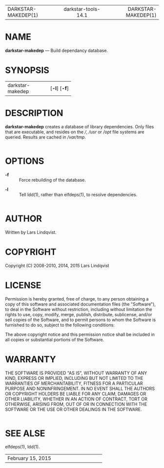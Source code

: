 <html>
<head>
<meta http-equiv="Content-Type" content="text/html; charset=utf-8">
<meta name="resource-type" content="document">
<title>
DARKSTAR-MAKEDEP(1)</title>
</head>
<body>
<div class="mandoc">
<table summary="Document Header" class="head" width="100%">
<col width="30%">
<col width="30%">
<col width="30%">
<tbody>
<tr>
<td class="head-ltitle">
DARKSTAR-MAKEDEP(1)</td>
<td class="head-vol" align="center">
darkstar-tools-14.1</td>
<td class="head-rtitle" align="right">
DARKSTAR-MAKEDEP(1)</td>
</tr>
</tbody>
</table>
<div class="section">
<h1 id="x4e414d45">NAME</h1> <b class="name">darkstar-makedep</b> &#8212; <span class="desc">Build dependancy database.</span></div>
<div class="section">
<h1 id="x53594e4f50534953">SYNOPSIS</h1><table class="synopsis">
<col style="width: 16.00ex;">
<col>
<tbody>
<tr>
<td>
darkstar-makedep</td>
<td>
&#91;<span class="opt"><b class="flag">&#45;l</b></span>&#93; &#91;<span class="opt"><b class="flag">&#45;f</b></span>&#93;</td>
</tr>
</tbody>
</table>
</div>
<div class="section">
<h1 id="x4445534352495054494f4e">DESCRIPTION</h1> <b class="name">darkstar-makedep</b> creates a database of library dependencies. Only files that are executable, and resides on the <i class="file">/</i>, <i class="file">/usr</i> or <i class="file">/opt</i> file systems are queried. Results are cached in <i class="file">/var/tmp</i>.<div style="height: 1.00em;">
&#160;</div>
</div>
<div class="section">
<h1 id="x4f5054494f4e53">OPTIONS</h1><dl style="margin-top: 0.00em;margin-bottom: 0.00em;" class="list list-tag">
<dt class="list-tag" style="margin-top: 1.00em;">
<b class="flag">&#45;f</b></dt>
<dd class="list-tag" style="margin-left: 6.00ex;">
Force rebuilding of the database.</dd>
<dt class="list-tag" style="margin-top: 1.00em;">
<b class="flag">&#45;l</b></dt>
<dd class="list-tag" style="margin-left: 6.00ex;">
Tell <a class="link-man">ldd(1)</a>, rather than <a class="link-man">elfdeps(1)</a>, to resolve dependencies.<div style="height: 1.00em;">
&#160;</div>
</dd>
</dl>
</div>
<div class="section">
<h1 id="x415554484f52">AUTHOR</h1> Written by Lars Lindqvist.</div>
<div class="section">
<h1 id="x434f50595249474854">COPYRIGHT</h1> Copyright (C) 2008-2010, 2014, 2015 Lars Lindqvist</div>
<div class="section">
<h1 id="x4c4943454e5345">LICENSE</h1> Permission is hereby granted, free of charge, to any person obtaining a copy of this software and associated documentation files (the &quot;Software&quot;), to deal in the Software without restriction, including without limitation the rights to use, copy, modify, merge, publish, distribute, sublicense, and/or sell copies of the Software, and to permit persons to whom the Software is furnished to do so, subject to the following conditions:<div style="height: 1.00em;">
&#160;</div>
The above copyright notice and this permission notice shall be included in all copies or substantial portions of the Software.</div>
<div class="section">
<h1 id="x57415252414e5459">WARRANTY</h1> THE SOFTWARE IS PROVIDED &quot;AS IS&quot;, WITHOUT WARRANTY OF ANY KIND, EXPRESS OR IMPLIED, INCLUDING BUT NOT LIMITED TO THE WARRANTIES OF MERCHANTABILITY, FITNESS FOR A PARTICULAR PURPOSE AND NONINFRINGEMENT. IN NO EVENT SHALL THE AUTHORS OR COPYRIGHT HOLDERS BE LIABLE FOR ANY CLAIM, DAMAGES OR OTHER LIABILITY, WHETHER IN AN ACTION OF CONTRACT, TORT OR OTHERWISE, ARISING FROM, OUT OF OR IN CONNECTION WITH THE SOFTWARE OR THE USE OR OTHER DEALINGS IN THE SOFTWARE.<div style="height: 1.00em;">
&#160;</div>
</div>
<div class="section">
<h1 id="x53454520414c5345">SEE ALSE</h1> <a class="link-man">elfdeps(1)</a>, <a class="link-man">ldd(1)</a>.</div>
<table summary="Document Footer" class="foot" width="100%">
<col width="50%">
<col width="50%">
<tbody>
<tr>
<td class="foot-date">
February 15, 2015</td>
<td class="foot-os" align="right">
</td>
</tr>
</tbody>
</table>
</div>
</body>
</html>

